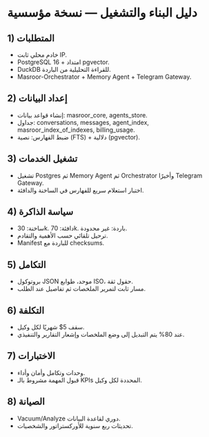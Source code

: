 # دليل البناء والتشغيل — نسخة مؤسسية

## 1) المتطلبات
- خادم محلي ثابت IP.
- PostgreSQL 16 + امتداد pgvector.
- DuckDB للقراءة التحليلية من الباردة.
- Masroor-Orchestrator + Memory Agent + Telegram Gateway.

## 2) إعداد البيانات
- إنشاء قواعد بيانات: masroor_core, agents_store.
- جداول: conversations, messages, agent_index, masroor_index_of_indexes, billing_usage.
- ضبط الفهارس: نصية (FTS) + دلالية (pgvector).

## 3) تشغيل الخدمات
- تشغيل Postgres ثم Memory Agent ثم Orchestrator وأخيرًا Telegram Gateway.
- اختبار استعلام سريع للفهارس في الساخنة والدافئة.

## 4) سياسة الذاكرة
- ساخنة: 30k. دافئة: 70k. باردة: غير محدودة.
- ترحيل تلقائي حسب الأهمية والتقادم.
- Manifest للباردة مع checksums.

## 5) التكامل
- بروتوكول JSON موحد، طوابع ISO، حقول ثقة.
- مسار ثابت لتمرير الملخصات ثم تفاصيل عند الطلب.

## 6) التكلفة
- سقف 5$ شهريًا لكل وكيل.
- عند 80% يتم التبديل إلى وضع الملخصات وإشعار التقارير والتنفيذي.

## 7) الاختبارات
- وحدات وتكامل وأمان وأداء.
- قبول المهمة مشروط بالـ KPIs المحددة لكل وكيل.

## 8) الصيانة
- Vacuum/Analyze دوري لقاعدة البيانات.
- تحديثات ربع سنوية للأوركستراتور والشخصيات.
